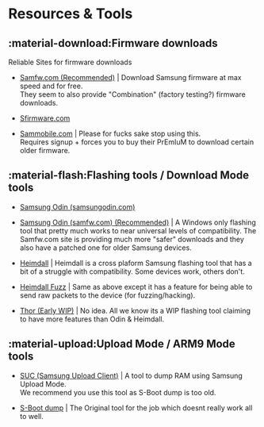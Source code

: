 # Resources & Tools

## :material-download:Firmware downloads
Reliable Sites for firmware downloads

- [Samfw.com (Recommended)](https://samfw.com/) |
  Download Samsung firmware at max speed and for free. <br>
  They seem to also provide "Combination" (factory testing?) firmware downloads.

- [Sfirmware.com](https://sfirmware.com/)
- [Sammobile.com](https://www.sammobile.com/firmwares/) | Please for fucks sake stop using this.<br>
  Requires signup + forces you to buy their PrEmIuM to download certain older firmware.

## :material-flash:Flashing tools / Download Mode tools
- [Samsung Odin (samsungodin.com)](https://samsungodin.com/)
- [Samsung Odin (samfw.com) (Recommended)](https://samfw.com/blog/download-odin-all-version) |
  A Windows only flashing tool that pretty much works to near universal levels of compatibility.
  The Samfw.com site is providing much more "safer" downloads and they also have a patched one for older Samsung devices.

- [Heimdall](https://glassechidna.com.au/heimdall/) |
  Heimdall is a cross plaform Samsung flashing tool that has a bit of a struggle with compatibility. Some devices work, others don't.

- [Heimdall Fuzz](https://github.com/nitayart/heimdall_fuzz) |
  Same as above except it has a feature for being able to send raw packets to the device (for fuzzing/hacking).

- [Thor (Early WIP)](https://github.com/Samsung-Loki/Thor) |
  No idea. All we know its a WIP flashing tool claiming to have more features than Odin & Heimdall.

## :material-upload:Upload Mode / ARM9 Mode tools
- [SUC (Samsung Upload Client)](https://github.com/bkerler/sboot_dump) |
  A tool to dump RAM using Samsung Upload Mode.<br>
  We recommend you use this tool as S-Boot dump is too old.

- [S-Boot dump](https://github.com/nitayart/sboot_dump) |
  The Original tool for the job which doesnt really work all to well.
